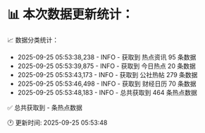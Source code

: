📊 本次数据更新统计：
==========================

📈 数据分类统计：
- 2025-09-25 05:53:38,238 - INFO - 获取到 热点资讯 95 条数据
- 2025-09-25 05:53:39,875 - INFO - 获取到 今日热点 20 条数据
- 2025-09-25 05:53:43,173 - INFO - 获取到 公社热帖 279 条数据
- 2025-09-25 05:53:46,498 - INFO - 获取到 财经日历 70 条数据
- 2025-09-25 05:53:48,183 - INFO - 总共获取到 464 条热点数据

✅ 总共获取到 - 条热点数据

🕐 更新时间: 2025-09-25 05:53:48

